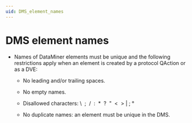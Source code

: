 ```yaml
---
uid: DMS_element_names
---
```


# DMS element names

- Names of DataMiner elements must be unique and the following restrictions apply when an element is created by a protocol QAction or as a DVE:

    - No leading and/or trailing spaces.

    - No empty names.

    - Disallowed characters: \\  ;  /  :  \*  ?  "  \<  > \| ; °

    - No duplicate names: an element must be unique in the DMS.
